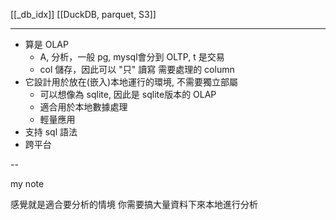 [[_db_idx]]
[[DuckDB, parquet, S3]]

---

- 算是 OLAP
	- A, 分析，一般 pg, mysql會分到 OLTP, t 是交易
	- col 儲存，因此可以 "只" 讀寫 需要處理的 column
- 它設計用於放在(嵌入)本地運行的環境, 不需要獨立部屬
	- 可以想像為 sqlite, 因此是 sqlite版本的 OLAP
	- 適合用於本地數據處理
	- 輕量應用
- 支持 sql 語法
- 跨平台


--

my note

感覺就是適合要分析的情境
你需要搞大量資料下來本地進行分析

  
